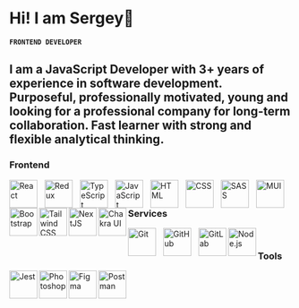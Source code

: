 # Hi! I am Sergey👋

**`FRONTEND DEVELOPER`**

I am a JavaScript Developer with 3+
years of experience in software
development. Purposeful,
professionally motivated, young and
looking for a professional company
for long-term collaboration. Fast
learner with strong and flexible
analytical thinking.
---

### Frontend

<img align="left" alt="React" width="50px" style="padding-right:10px;" src="https://cdn.jsdelivr.net/gh/devicons/devicon/icons/react/react-original.svg" />
<img align="left" alt="Redux" width="50px" style="padding-right:10px;" src="https://cdn.jsdelivr.net/gh/devicons/devicon/icons/redux/redux-original.svg" />
<img align="left" alt="TypeScript" width="50px" style="padding-right:10px;" src="https://cdn.jsdelivr.net/gh/devicons/devicon/icons/typescript/typescript-plain.svg" />
<img align="left" alt="JavaScript" width="50px" style="padding-right:10px;" src="https://cdn.jsdelivr.net/gh/devicons/devicon/icons/javascript/javascript-plain.svg" />
<img align="left" alt="HTML" width="50px" style="padding-right:10px;" src="https://cdn.jsdelivr.net/gh/devicons/devicon/icons/html5/html5-plain.svg" />
<img align="left" alt="CSS" width="50px" style="padding-right:10px;" src="https://cdn.jsdelivr.net/gh/devicons/devicon/icons/css3/css3-plain.svg" />
<img align="left" alt="SASS" width="50px" style="padding-right:10px;" src="https://cdn.jsdelivr.net/gh/devicons/devicon/icons/sass/sass-original.svg" />
<img align="left" alt="MUI" width="50px" style="padding-right:10px;" src="https://cdn.jsdelivr.net/gh/devicons/devicon/icons/materialui/materialui-original.svg" />
<img align="left" width="50px" src="https://profilinator.rishav.dev/skills-assets/bootstrap-plain.svg" alt="Bootstrap"  />
<img align="left" width="50px" src="https://profilinator.rishav.dev/skills-assets/tailwindcss.svg" alt="Tailwind CSS"  />
<img align="left" width="50px" src="https://profilinator.rishav.dev/skills-assets/nextjs.png" alt="NextJS"  />
<img align="left" width="50px" src="https://profilinator.rishav.dev/skills-assets/chakraui.png" alt="Chakra UI"  />

<br/>

### Services

<img align="left" alt="Git" width="50px" style="padding-right:10px;" src="https://cdn.jsdelivr.net/gh/devicons/devicon/icons/git/git-original.svg" />
<img align="left" alt="GitHub" width="50px" style="padding-right:10px;" src="https://user-images.githubusercontent.com/67447840/220037637-cff5669e-da0e-45de-98f1-cdf5b67fff26.png" />
<img align="left" src="https://profilinator.rishav.dev/skills-assets/gitlab.svg" alt="GitLab" height="50" />
<img align="left" src="https://profilinator.rishav.dev/skills-assets/nodejs-original-wordmark.svg" alt="Node.js" height="50" />

<br/>

### Tools

<img align="left" src="https://profilinator.rishav.dev/skills-assets/jest.svg" alt="Jest" height="50" />
<img align="left" src="https://profilinator.rishav.dev/skills-assets/photoshop-plain.svg" alt="Photoshop" height="50" />
<img align="left" src="https://profilinator.rishav.dev/skills-assets/figma-icon.svg" alt="Figma" height="50" />
<img align="left" alt="Postman" width="50px" style="padding-right:10px;" src="https://user-images.githubusercontent.com/67447840/220038329-e5213d83-ec34-4a82-9647-1b70ff8f2bfe.png" />


